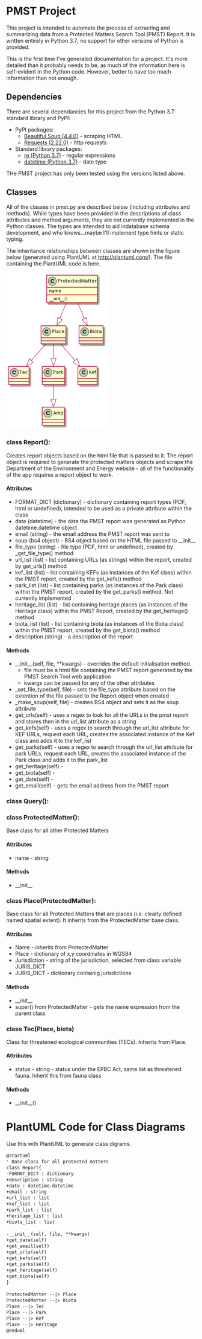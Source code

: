 # PMST Project
This project is intended to automate the process of extracting and summarizing data from a Protected Matters Search Tool (PMST) Report. It is written entirely in Python 3.7; no support for other versions of Python is provided.

This is the first time I've generated documentation for a project. It's more detailed than it probably needs to be, as much of the information here is self-evident in the Python code. However, better to have too much information than not enough.

## Dependencies
There are several dependancies for this project from the Python 3.7 standard library and PyPI:
* PyPI packages:
  * [Beautiful Soup (4.4.0)](https://www.crummy.com/software/BeautifulSoup/bs4/doc/#) - scraping HTML
  * [Requests (2.22.0)](https://2.python-requests.org/en/master/) - http requests
* Standard library packages:
  * [re (Python 3.7)](https://docs.python.org/3/library/re.html) - regular expressions
  * [datetime (Python 3.7)](https://docs.python.org/3/library/datetime.html) - date type

THe PMST project has only been tested using the versions listed above.

## Classes
All of the classes in pmst.py are described below (including attributes and methods). While types have been provided in the descriptions of class attributes and method arguments, they are not currently implemented in the Python classes. The types are intended to aid indatabase schema development, and who knows...maybe I'll implement type hints or static typing.

The inheritance relationships between classes are shown in the figure below (generated using PlantUML at http://plantuml.com/). The file containing the PlantUML code is here.

![pmst_class_diagram](/static/pmst_class_diagram.png)

### class Report():
Creates report objects based on the html file that is passed to it. The report object is required to generate the protected matters objects and scrape the Department of the Environment and Energy website - all of the functionality of the app requires a report object to work.

#### Attributes
* FORMAT_DICT (dictionary) - dictionary containing report types (PDF, html or undefined), intended to be used as a private attribute within the class
* date (datetime) - the date the PMST report was generated as Python datetime.datetime object
* email (string) - the email address the PMST report was sent to
* soup (bs4 object) - BS4 object based on the HTML file passed to \_\_init__
* file_type (string) - file type (PDF, html or undefined), created by \_get_file_type() method
* url_list (list) - list containing URLs (as strings) within the report, created by get_urls() method
* kef_list (list) - list containing KEFs (as instances of the Kef class) within the PMST report, created by the get_kefs() method
* park_list (list) - list containing parks (as instances of the Park class) within the PMST report, created by the get_parks() method. Not currently implemented
* heritage_list (list) - list containing heritage places (as instances of the Heritage class) within the PMST Report, created by the get_heritage() method
* biota_list (list) - list containing biota (as instances of the Biota class) within the PMST report, created by the get_biota() method
* description (string) - a description of the report

#### Methods
* \_\_init__(self, file, **kwargs) - overrides the default initialisation method.
  * file must be a html file containing the PMST report generated by the PMST Search Tool web application
  * kwargs can be passed for any of the other attributes
* \_set_file_type(self, file) - sets the file_type attribute based on the extention of the file passed to the Report object when created
* \_make_soup(self, file) - creates BS4 object and sets it as the soup attribute
* get_urls(self) - uses a regex to look for all the URLs in the pmst report and stores then in the url_list attribute as a string
* get_kefs(self) - uses a regex to search through the url_list attribute for KEF URLs, request each URL, creates the associated instance of the Kef class and adds it to the kef_list
* get_parks(self) - uses a regex to search through the url_list attribute for park URLs, request each URL, creates the associated instance of the Park class and adds it to the park_list
* get_heritage(self) - 
* get_biota(self) - 
* get_date(self) - 
* get_email(self) - gets the email address from the PMST report

### class Query():

### class ProtectedMatter():
Base class for all other Protected Matters
#### Attributes
* name - string
#### Methods
* \_\_init__

### class Place(ProtectedMatter):
Base class for all Protected Matters that are places (i.e. clearly defined named spatial extent). It inherits from the ProtectedMatter base class.

#### Attributes
* Name - inherits from ProtectedMatter
* Place - dictionary of x,y coordinates in WGS84
* Jurisdiction - string of the jurisdiction, selected from class variable JURIS_DICT
* JURIS_DICT - dictionary containig jurisdictions

#### Methods
* \_\_init__
* super() from ProtectedMatter - gets the name expression from the parent class

### class Tec(Place, biota)
Class for threatened ecological communities (TECs). Inherits from Place.

#### Attributes
* status - string - status under the EPBC Act, same list as threatened fauna. Inherit this from fauna class

#### Methods
* \_\_init__()
# PlantUML Code for Class Diagrams
Use this with PlantUML to generate class digrams.

```
@startuml
' Base class for all protected matters
class Report{
-FORMAT_DICT : dictionary
+description : string
+date : datetime.datetime
+email : string
+url_list : list
+kef_list : list
+park_list : list
+heritage_list : list
+biota_list : list

-__init__(self, file, **kwargs)
+get_date(self)
+get_email(self)
+get_urls(self)
+get_kefs(self)
+get_parks(self)
+get_heritage(self)
+get_biota(self)
}

ProtectedMatter --|> Place
ProtectedMatter --|> Biota
Place --|> Tec
Place --|> Park
Place --|> Kef
Place --|> Heritage
@enduml
```